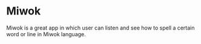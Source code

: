 # Miwok
Miwok is a great app in which user can listen and see how to spell a certain word or line in Miwok language.
 


